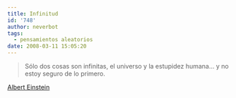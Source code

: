 ```yaml
---
title: Infinitud
id: '748'
author: neverbot
tags:
  - pensamientos aleatorios
date: 2008-03-11 15:05:20
---
```


> Sólo dos cosas son infinitas, el universo y la estupidez humana... y no estoy seguro de lo primero.

[Albert Einstein](http://en.wikipedia.org/wiki/Albert_Einstein)